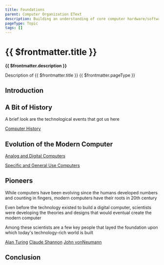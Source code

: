 ```yaml
---
title: Foundations
parent: Computer Organization EText
description: Building an understanding of core computer hardware/software concepts, standards, and components present on modern-day computers
pageType: Topic
tags: []
---
```


# {{ $frontmatter.title }}
**{{ $frontmatter.description }}**

Description of {{ $frontmatter.title }} {{ $frontmatter.pageType }}

## Introduction

## A Bit of History
A brief look are the technological events that got us here

[Computer History](History/)

## Evolution of the Modern Computer

[Analog and Digital Computers](AnalogDigitalComputers/)

[Specific and General Use Computers](SpecificGeneralUseComputers/)

## Pioneers
While computers have been evolving since the humans developed numbers and counting in fingers, modern computers have their roots in 20th century

Even before the technology existed to build a digital computer, scientists were developing the theories and designs that would eventual create the modern computer

Among these scientists are a few key people that layed the foundation upon which today's technology-rich world is built

[Alan Turing](Turing/)
[Claude Shannon](Shannon/)
[John vonNeumann](vonNeumann/)

## Conclusion
